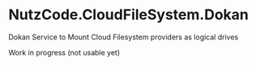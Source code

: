 # NutzCode.CloudFileSystem.Dokan
Dokan Service to Mount Cloud Filesystem providers as logical drives

Work in progress (not usable yet)
